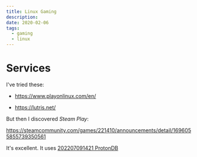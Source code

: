 ```yaml
---
title: Linux Gaming
description:
date: 2020-02-06
tags:
  - gaming
  - linux
---
```

# Services

I've tried these:

- https://www.playonlinux.com/en/

- https://lutris.net/

But then I discovered _Steam Play_:

https://steamcommunity.com/games/221410/announcements/detail/1696055855739350561

It's excellent. It uses [202207091421 ProtonDB](202207091421%20ProtonDB.md)
